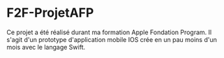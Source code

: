 # F2F-ProjetAFP
Ce projet a été réalisé durant ma formation Apple Fondation Program.
Il s'agit d'un prototype d'application mobile IOS crée en un pau moins d'un mois avec le langage Swift.
